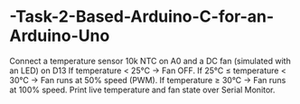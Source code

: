 # -Task-2-Based-Arduino-C-for-an-Arduino-Uno
Connect a temperature sensor 10k NTC on A0 and a DC fan (simulated with an LED) on D13 If temperature &lt; 25°C → Fan OFF.  If 25°C ≤ temperature &lt; 30°C → Fan runs at 50% speed (PWM).  If temperature ≥ 30°C → Fan runs at 100% speed.  Print live temperature and fan state over Serial Monitor.
